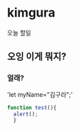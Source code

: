 # kimgura
오늘 할일 
## 오잉 이게 뭐지?
### 얼래?
'let myName="김구라";'

```javascript
function test(){
  alert();
  }
  ```
